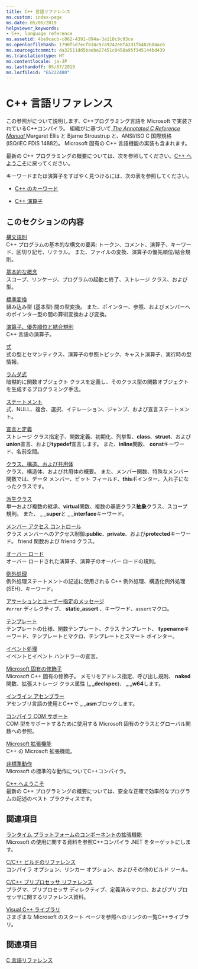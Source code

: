 ```yaml
---
title: C++ 言語リファレンス
ms.custom: index-page
ms.date: 05/06/2019
helpviewer_keywords:
- C++, language reference
ms.assetid: 4be9cacb-c862-4391-894a-3a118c9c93ce
ms.openlocfilehash: 1790f5d7ecf834c97a9242e8f42d1fb402604ac6
ms.sourcegitcommit: da32511dd5baebe27451c0458a95f345144bd439
ms.translationtype: HT
ms.contentlocale: ja-JP
ms.lasthandoff: 05/07/2019
ms.locfileid: "65222480"
---
```

# <a name="c-language-reference"></a>C++ 言語リファレンス

この参照がについて説明します、C++プログラミング言語を Microsoft で実装されているC++コンパイラ。 組織がに基づいて[ *The Annotated C Reference Manual* ](http://www.stroustrup.com/arm.html) Margaret Ellis と Bjarne Stroustrup と、ANSI/ISO C 国際規格 (ISO/IEC FDIS 14882)。 Microsoft 固有の C++ 言語機能の実装も含まれます。

最新の C++ プログラミングの概要については、次を参照してください。[C++ へようこそ](welcome-back-to-cpp-modern-cpp.md)に戻ってください。

キーワードまたは演算子をすばやく見つけるには、次の表を参照してください。

- [C++ のキーワード](../cpp/keywords-cpp.md)

- [C++ 演算子](../cpp/cpp-built-in-operators-precedence-and-associativity.md)

## <a name="in-this-section"></a>このセクションの内容

[構文規則](../cpp/lexical-conventions.md)<br/>
C++ プログラムの基本的な構文の要素: トークン、コメント、演算子、キーワード、区切り記号、リテラル。 また、ファイルの変換、演算子の優先順位/結合規則。

[基本的な概念](../cpp/basic-concepts-cpp.md)<br/>
スコープ、リンケージ、プログラムの起動と終了、ストレージ クラス、および型。

[標準変換](../cpp/standard-conversions.md)<br/>
組み込み型 (基本型) 間の型変換。 また、ポインター、参照、およびメンバーへのポインター型の間の算術変換および変換。

[演算子、優先順位と結合規則](../cpp/cpp-built-in-operators-precedence-and-associativity.md)<br/>
C++ 言語の演算子。

[式](../cpp/expressions-cpp.md)<br/>
式の型とセマンティクス、演算子の参照トピック、キャスト演算子、実行時の型情報。

[ラムダ式](../cpp/lambda-expressions-in-cpp.md)<br/>
暗黙的に関数オブジェクト クラスを定義し、そのクラス型の関数オブジェクトを生成するプログラミング手法。

[ステートメント](../cpp/statements-cpp.md)<br/>
式、NULL、複合、選択、イテレーション、ジャンプ、および宣言ステートメント。

[宣言と定義](declarations-and-definitions-cpp.md)<br/>
ストレージ クラス指定子、関数定義、初期化、列挙型、**class**、**struct**、および**union**宣言、および**typedef**宣言します。 また、**inline**関数、 **const**キーワード、名前空間。

[クラス、構造、および共用体](../cpp/classes-and-structs-cpp.md)<br/>
クラス、構造体、および共用体の概要。 また、メンバー関数、特殊なメンバー関数では、データ メンバー、ビット フィールド、**this**ポインター、入れ子になったクラスです。

[派生クラス](../cpp/inheritance-cpp.md)<br/>
単一および複数の継承、**virtual**関数、複数の基底クラス**抽象**クラス、スコープ規則。 また、 **_ _super**と **_ _interface**キーワード。

[メンバー アクセス コントロール](../cpp/member-access-control-cpp.md)<br/>
クラス メンバーへのアクセス制御:**public**、**private**、および**protected**キーワード。 friend 関数および friend クラス。

[オーバー ロード](operator-overloading.md)<br/>
オーバー ロードされた演算子、演算子のオーバー ロードの規則。

[例外処理](../cpp/exception-handling-in-visual-cpp.md)<br/>
例外処理ステートメントの記述に使用される C++ 例外処理、構造化例外処理 (SEH)、キーワード。

[アサーションとユーザー指定のメッセージ](../cpp/assertion-and-user-supplied-messages-cpp.md)<br/>
`#error` ディレクティブ、 **static_assert** 、キーワード、`assert`マクロ。

[テンプレート](../cpp/templates-cpp.md)<br/>
テンプレートの仕様、関数テンプレート、クラス テンプレート、 **typename**キーワード、テンプレートとマクロ、テンプレートとスマート ポインター。

[イベント処理](../cpp/event-handling.md)<br/>
イベントとイベント ハンドラーの宣言。

[Microsoft 固有の修飾子](../cpp/microsoft-specific-modifiers.md)<br/>
Microsoft C++ 固有の修飾子。 メモリをアドレス指定、呼び出し規則、 **naked**関数、拡張ストレージ クラス属性 (**_ _declspec**)、 **_ _w64**します。

[インライン アセンブラー](../assembler/inline/inline-assembler.md)<br/>
アセンブリ言語の使用とC++で **_ _asm**ブロックします。

[コンパイラ COM サポート](../cpp/compiler-com-support.md)<br/>
COM 型をサポートするために使用する Microsoft 固有のクラスとグローバル関数への参照。

[Microsoft 拡張機能](../cpp/microsoft-extensions.md)<br/>
C++ の Microsoft 拡張機能。

[非標準動作](../cpp/nonstandard-behavior.md)<br/>
Microsoft の標準的な動作についてC++コンパイラ。

[C++ へようこそ](welcome-back-to-cpp-modern-cpp.md)<br/>
最新の C++ プログラミングの概要については、安全な正確で効率的なプログラムの記述のベスト プラクティスです。

## <a name="related-sections"></a>関連項目

[ランタイム プラットフォームのコンポーネントの拡張機能](../extensions/component-extensions-for-runtime-platforms.md)<br/>
Microsoft の使用に関する資料を参照C++コンパイラ .NET をターゲットにします。

[C/C++ ビルドのリファレンス](../build/reference/c-cpp-building-reference.md)<br/>
コンパイラ オプション、リンカー オプション、およびその他のビルド ツール。

[C/C++ プリプロセッサ リファレンス](../preprocessor/c-cpp-preprocessor-reference.md)<br/>
プラグマ、プリプロセッサ ディレクティブ、定義済みマクロ、およびプリプロセッサに関するリファレンス資料。

[Visual C++ ライブラリ](../standard-library/cpp-standard-library-reference.md)<br/>
さまざまな Microsoft のスタート ページを参照へのリンクの一覧C++ライブラリ。

## <a name="see-also"></a>関連項目

[C 言語リファレンス](../c-language/c-language-reference.md)
